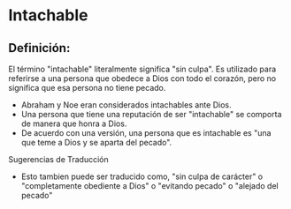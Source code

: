 # Intachable

## Definición: 

El término "intachable" literalmente significa "sin culpa".  Es utilizado para referirse a una persona que obedece a Dios con todo el corazón, pero no significa que esa persona no tiene pecado.

* Abraham y Noe eran considerados intachables ante Dios.
* Una persona que tiene una reputación de ser "intachable" se comporta de manera que honra a Dios.
* De acuerdo con una versión, una persona que es intachable es "una que teme a Dios y se aparta del pecado".

Sugerencias de Traducción

* Esto tambien puede ser traducido como, "sin culpa de carácter" o "completamente obediente a Dios" o "evitando pecado" o "alejado del pecado"

